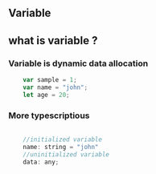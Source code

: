 ## Variable
## what is variable ?
### Variable is dynamic data allocation

```javascript 
    var sample = 1;
    var name = "john";
    let age = 20;

```

### More typescriptious

```javascript 
    
    //initialized variable
    name: string = "john"
    //uninitialized variable
    data: any;

```
